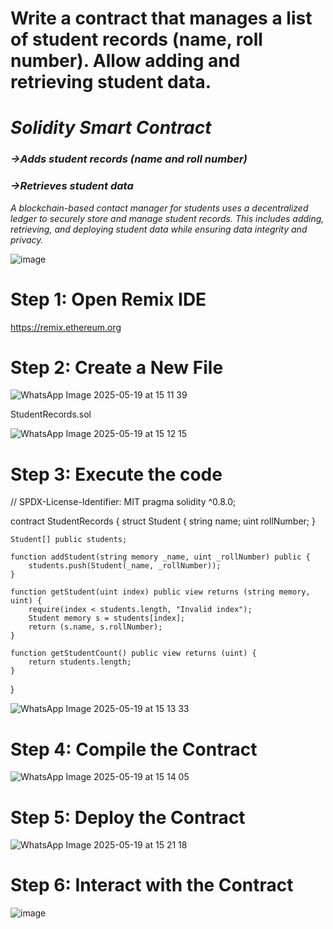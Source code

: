 # Write a contract that manages a list of student records (name, roll number). Allow adding and retrieving student data.
# *Solidity Smart Contract*
### *->Adds student records (name and roll number)*

### *->Retrieves student data*

*A blockchain-based contact manager for students uses a decentralized ledger to securely store and manage student records. This includes adding, retrieving, and deploying student data while ensuring data integrity and privacy.*

![image](https://github.com/user-attachments/assets/b595662b-5b58-4f8a-aea1-5cf8ce892e87)

# Step 1: Open Remix IDE

https://remix.ethereum.org

# Step 2: Create a New File

![WhatsApp Image 2025-05-19 at 15 11 39](https://github.com/user-attachments/assets/c2c21aa5-3c0e-447f-a0c5-2bc06a68c99a)


StudentRecords.sol

![WhatsApp Image 2025-05-19 at 15 12 15](https://github.com/user-attachments/assets/64b923d9-75aa-4fc7-8dfe-a53bed67e8e2)


# Step 3: Execute the code

// SPDX-License-Identifier: MIT
pragma solidity ^0.8.0;

contract StudentRecords {
    struct Student {
        string name;
        uint rollNumber;
    }

    Student[] public students;

    function addStudent(string memory _name, uint _rollNumber) public {
        students.push(Student(_name, _rollNumber));
    }

    function getStudent(uint index) public view returns (string memory, uint) {
        require(index < students.length, "Invalid index");
        Student memory s = students[index];
        return (s.name, s.rollNumber);
    }

    function getStudentCount() public view returns (uint) {
        return students.length;
    }
}

![WhatsApp Image 2025-05-19 at 15 13 33](https://github.com/user-attachments/assets/f7cf52c5-c04e-46d2-bd01-7a9b1c5d94f8)

# Step 4: Compile the Contract

![WhatsApp Image 2025-05-19 at 15 14 05](https://github.com/user-attachments/assets/b45dc6c5-37f1-4e07-ac7f-5ba6e3825a96)


# Step 5: Deploy the Contract

![WhatsApp Image 2025-05-19 at 15 21 18](https://github.com/user-attachments/assets/bbdf6a8d-a431-4430-9dd8-6410dfe08ed7)


# Step 6: Interact with the Contract

![image](https://github.com/user-attachments/assets/034b5a30-9918-441c-b62a-cc599cdda63e)












